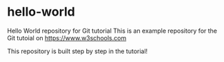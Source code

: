# hello-world
Hello World repository for Git tutorial
This is an example repository for the Git tutoial on https://www.w3schools.com

This repository is built step by step in the tutorial!
